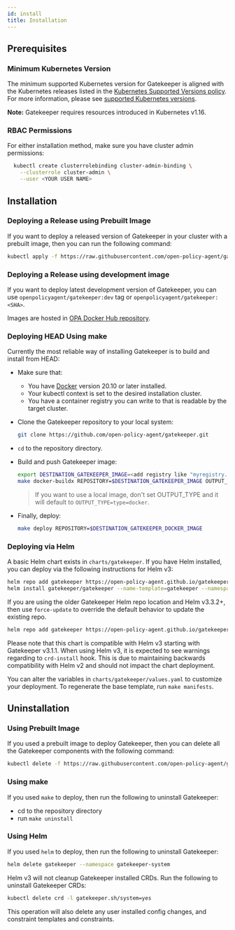 ```yaml
---
id: install
title: Installation
---
```


## Prerequisites

### Minimum Kubernetes Version

The minimum supported Kubernetes version for Gatekeeper is aligned with the Kubernetes releases listed in the [Kubernetes Supported Versions policy](https://kubernetes.io/releases/version-skew-policy/). For more information, please see [supported Kubernetes versions](https://github.com/open-policy-agent/gatekeeper/blob/master/docs/Release_Management.md#supported-kubernetes-versions).

**Note:** Gatekeeper requires resources introduced in Kubernetes v1.16.

### RBAC Permissions

For either installation method, make sure you have cluster admin permissions:

```sh
  kubectl create clusterrolebinding cluster-admin-binding \
    --clusterrole cluster-admin \
    --user <YOUR USER NAME>
```

## Installation

### Deploying a Release using Prebuilt Image

If you want to deploy a released version of Gatekeeper in your cluster with a prebuilt image, then you can run the following command:

```sh
kubectl apply -f https://raw.githubusercontent.com/open-policy-agent/gatekeeper/v3.14.0/deploy/gatekeeper.yaml
```

### Deploying a Release using development image

If you want to deploy latest development version of Gatekeeper, you can use `openpolicyagent/gatekeeper:dev` tag or `openpolicyagent/gatekeeper:<SHA>`.

Images are hosted in [OPA Docker Hub repository](https://hub.docker.com/r/openpolicyagent/gatekeeper/tags).

### Deploying HEAD Using make

Currently the most reliable way of installing Gatekeeper is to build and install from HEAD:

   * Make sure that:
       * You have [Docker](https://docs.docker.com/engine/install/) version 20.10 or later installed.
       * Your kubectl context is set to the desired installation cluster.
       * You have a container registry you can write to that is readable by the target cluster.

   * Clone the Gatekeeper repository to your local system:
     ```sh
     git clone https://github.com/open-policy-agent/gatekeeper.git
     ```

   * `cd` to the repository directory.

   * Build and push Gatekeeper image:
      ```sh
      export DESTINATION_GATEKEEPER_IMAGE=<add registry like "myregistry.docker.io/gatekeeper">
      make docker-buildx REPOSITORY=$DESTINATION_GATEKEEPER_IMAGE OUTPUT_TYPE=type=registry
      ```

      > If you want to use a local image, don't set OUTPUT_TYPE and it will default to `OUTPUT_TYPE=type=docker`.

   * Finally, deploy:
     ```sh
     make deploy REPOSITORY=$DESTINATION_GATEKEEPER_DOCKER_IMAGE
     ```

### Deploying via Helm

A basic Helm chart exists in `charts/gatekeeper`. If you have Helm installed, you can deploy via the following instructions for Helm v3:

```sh
helm repo add gatekeeper https://open-policy-agent.github.io/gatekeeper/charts
helm install gatekeeper/gatekeeper --name-template=gatekeeper --namespace gatekeeper-system --create-namespace
```

If you are using the older Gatekeeper Helm repo location and Helm v3.3.2+, then use `force-update` to override the default behavior to update the existing repo.

```sh
helm repo add gatekeeper https://open-policy-agent.github.io/gatekeeper/charts --force-update
```

Please note that this chart is compatible with Helm v3 starting with Gatekeeper v3.1.1. When using Helm v3, it is expected to see warnings regarding to `crd-install` hook. This is due to maintaining backwards compatibility with Helm v2 and should not impact the chart deployment.

You can alter the variables in `charts/gatekeeper/values.yaml` to customize your deployment. To regenerate the base template, run `make manifests`.

## Uninstallation

### Using Prebuilt Image

If you used a prebuilt image to deploy Gatekeeper, then you can delete all the Gatekeeper components with the following command:

  ```sh
  kubectl delete -f https://raw.githubusercontent.com/open-policy-agent/gatekeeper/v3.14.0/deploy/gatekeeper.yaml
  ```

### Using make

If you used `make` to deploy, then run the following to uninstall Gatekeeper:

   * cd to the repository directory
   * run `make uninstall`

### Using Helm

If you used `helm` to deploy, then run the following to uninstall Gatekeeper:
```sh
helm delete gatekeeper --namespace gatekeeper-system
```

Helm v3 will not cleanup Gatekeeper installed CRDs. Run the following to uninstall Gatekeeper CRDs:
```sh
kubectl delete crd -l gatekeeper.sh/system=yes
```

This operation will also delete any user installed config changes, and constraint templates and constraints.
